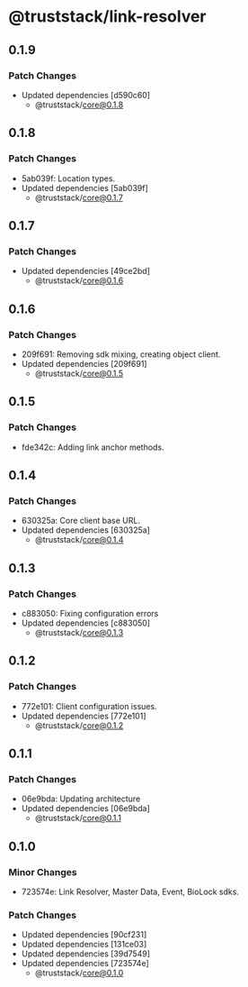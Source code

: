# @truststack/link-resolver

## 0.1.9

### Patch Changes

- Updated dependencies [d590c60]
  - @truststack/core@0.1.8

## 0.1.8

### Patch Changes

- 5ab039f: Location types.
- Updated dependencies [5ab039f]
  - @truststack/core@0.1.7

## 0.1.7

### Patch Changes

- Updated dependencies [49ce2bd]
  - @truststack/core@0.1.6

## 0.1.6

### Patch Changes

- 209f691: Removing sdk mixing, creating object client.
- Updated dependencies [209f691]
  - @truststack/core@0.1.5

## 0.1.5

### Patch Changes

- fde342c: Adding link anchor methods.

## 0.1.4

### Patch Changes

- 630325a: Core client base URL.
- Updated dependencies [630325a]
  - @truststack/core@0.1.4

## 0.1.3

### Patch Changes

- c883050: Fixing configuration errors
- Updated dependencies [c883050]
  - @truststack/core@0.1.3

## 0.1.2

### Patch Changes

- 772e101: Client configuration issues.
- Updated dependencies [772e101]
  - @truststack/core@0.1.2

## 0.1.1

### Patch Changes

- 06e9bda: Updating architecture
- Updated dependencies [06e9bda]
  - @truststack/core@0.1.1

## 0.1.0

### Minor Changes

- 723574e: Link Resolver, Master Data, Event, BioLock sdks.

### Patch Changes

- Updated dependencies [90cf231]
- Updated dependencies [131ce03]
- Updated dependencies [39d7549]
- Updated dependencies [723574e]
  - @truststack/core@0.1.0
